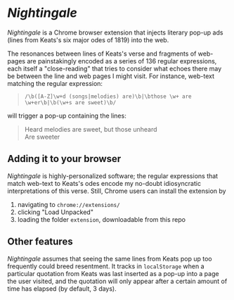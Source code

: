 # *Nightingale*

*Nightingale* is a Chrome browser extension that injects literary pop-up ads (lines from Keats's six major odes of 1819) into the web.   

The resonances between lines of Keats's verse and fragments of web-pages are painstakingly encoded as a series of 136 regular expressions, each itself a "close-reading" that tries to consider what echoes there may be between the line and web pages I might visit.  For instance, web-text matching the regular expression:

>`/\b([A-Z]\w+d (songs|melodies) are)\b|\bthose \w+ are \w+er\b|\b(\w+s are sweet)\b/`

will trigger a pop-up containing the lines:

>Heard melodies are sweet, but those unheard  
>Are sweeter  


## Adding it to your browser

*Nightingale* is highly-personalized software; the regular expressions that match web-text to Keats's odes encode my no-doubt idiosyncratic interpretations of this verse.  Still, Chrome users can install the extension by 

1. navigating to `chrome://extensions/`
2. clicking "Load Unpacked"
3. loading the folder `extension`, downloadable from this repo

## Other features

*Nightingale* assumes that seeing the same lines from Keats pop up too frequently could breed resentment. It tracks in `localStorage` when a particular quotation from Keats was last inserted as a pop-up into a page the user visited, and the quotation will only appear after a certain amount of time has elapsed (by default, 3 days). 



